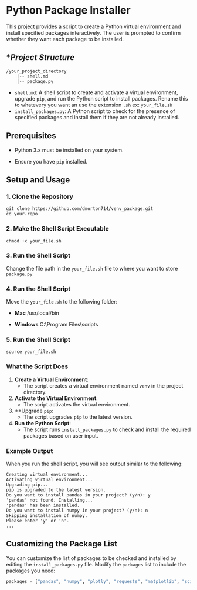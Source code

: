 # **Python Package Installer**

This project provides a script to create a Python virtual environment and install specified packages interactively. The user is prompted to confirm whether they want each package to be installed.


## **Project Structure*

```
/your_project_directory
    |-- shell.md  
    |-- package.py

```



* `shell.md`: A shell script to create and activate a virtual environment, upgrade `pip`, and run the Python script to install packages. Rename this to whatevery you want an use the extension `.sh` ex: `your_file.sh`
* `install_packages.py`: A Python script to check for the presence of specified packages and install them if they are not already installed.


## **Prerequisites**

* Python 3.x must be installed on your system.

* Ensure you have `pip` installed.

## **Setup and Usage**


### **1. Clone the Repository**

```
git clone https://github.com/dmorton714/venv_package.git
cd your-repo
```

### **2. Make the Shell Script Executable**

```
chmod +x your_file.sh
```

### **3. Run the Shell Script**

Change the file path in the `your_file.sh` file to where you want to store  `package.py`

### **4. Run the Shell Script**

Move the `your_file.sh` to the following folder:
- **Mac** /usr/local/bin

- **Windows** C:\Program Files\scripts

### **5. Run the Shell Script**

```
source your_file.sh
```


### **What the Script Does**



1. **Create a Virtual Environment**:
    * The script creates a virtual environment named `venv` in the project directory.
2. **Activate the Virtual Environment**:
    * The script activates the virtual environment.
3. **Upgrade <code>pip</code></strong>:
    * The script upgrades <code>pip</code> to the latest version.
4. <strong>Run the Python Script</strong>:
    * The script runs <code>install_packages.py</code> to check and install the required packages based on user input.


### <strong>Example Output</strong>

When you run the shell script, you will see output similar to the following:

```
Creating virtual environment...
Activating virtual environment...
Upgrading pip...
pip is upgraded to the latest version.
Do you want to install pandas in your project? (y/n): y
'pandas' not found. Installing...
'pandas' has been installed.
Do you want to install numpy in your project? (y/n): n
Skipping installation of numpy.
Please enter 'y' or 'n'.
...
```

## **Customizing the Package List**

You can customize the list of packages to be checked and installed by editing the `install_packages.py` file. Modify the `packages` list to include the packages you need:

```python
packages = ["pandas", "numpy", "plotly", "requests", "matplotlib", "scikit-learn"]
```
